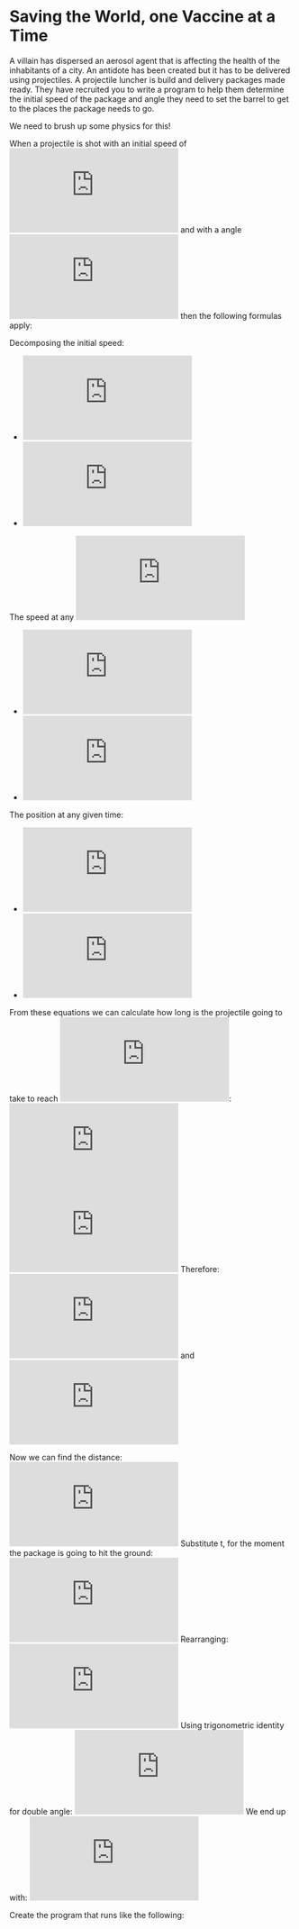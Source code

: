 # Saving the World, one Vaccine at a Time

A villain has dispersed an aerosol agent that is affecting the health of the inhabitants of a city. An antidote has been created but it has to be delivered using projectiles. A projectile luncher is build and delivery packages made ready. They have recruited you to write a program to help them determine the initial speed of the package and angle they need to set the barrel to get to the places the package needs to go.

We need to brush up some physics for this!

When a projectile is shot with an initial speed of ![equation](https://latex.codecogs.com/gif.latex?v_%7Bo%7D) and with a angle ![equation](https://latex.codecogs.com/gif.latex?%5Ctheta) then the following formulas apply:

Decomposing the initial speed:
* ![equation](https://latex.codecogs.com/gif.latex?v_%7Box%7D%3Dv_o%5Ccos%5Ctheta)
* ![equation](https://latex.codecogs.com/gif.latex?v_%7Boy%7D%3Dv_o%5Csin%5Ctheta)

The speed at any ![equation](https://latex.codecogs.com/gif.latex?%28x%2Cy%29)
* ![equation](https://latex.codecogs.com/gif.latex?V_x%3DV_o%5Ccos%5Ctheta)
* ![equation](https://latex.codecogs.com/gif.latex?V_y%3DV_o%5Csin%5Ctheta-gt)

The position at any given time:
* ![equation](https://latex.codecogs.com/gif.latex?x%3DV_o%5Ccos%5Ctheta%20t)
* ![equation](https://latex.codecogs.com/gif.latex?y%3DV_o%5Csin%5Ctheta-%5Cfrac%7B1%7D%7B2%7Dgt%5E2)

From these equations we can calculate how long is the projectile going to take to reach ![equation](https://latex.codecogs.com/gif.latex?y%3D0):
![equation](https://latex.codecogs.com/gif.latex?0%3DV_o%5Csin%5Ctheta%20t%20-%20%5Cfrac%7B1%7D%7B2%7Dgt%5E2)
![equation](https://latex.codecogs.com/gif.latex?0%3Dt%20%5Cleft%20%28V_o%5Csin%5Ctheta%20-%20%5Cfrac%7B1%7D%7B2%7Dgt%20%5Cright%20%29)
Therefore:
![equation](https://latex.codecogs.com/gif.latex?y%20%3D%200%2C%20t%3D0)
and
![equation](https://latex.codecogs.com/gif.latex?y%3D0%2C%20t%3D%5Cfrac%7B2V_o%5Csin%5Ctheta%7D%7Bg%7D)

Now we can find the distance:
![equation](https://latex.codecogs.com/gif.latex?x%3DV_o%5Ccos%5Ctheta%20t)
Substitute t, for the moment the package is going to hit the ground:
![equation](https://latex.codecogs.com/gif.latex?x%3DV_o%5Ccos%5Ctheta%20%5Cleft%20%28%5Cfrac%7B2V_o%5Csin%5Ctheta%7D%7Bg%7D%20%5Cright%20%29)
Rearranging:
![equation](https://latex.codecogs.com/gif.latex?x%3D%20%5Cfrac%7B2%5Csin%5Ctheta%20%5Ccos%5Ctheta%20%7BV_o%7D%5E2%7D%7Bg%7D)
Using trigonometric identity for double angle: 
![equation](https://latex.codecogs.com/gif.latex?2%5Csin%5Ctheta%20%5Ccos%5Ctheta%20%3D%20%5Csin%7B2%5Ctheta%7D)
We end up with:
![equation](https://latex.codecogs.com/gif.latex?x%20%3D%20%5Cfrac%7B%7BV_o%7D%5E2%5Csin%7B2%5Ctheta%7D%7D%7Bg%7D)

Create the program that runs like the following:
